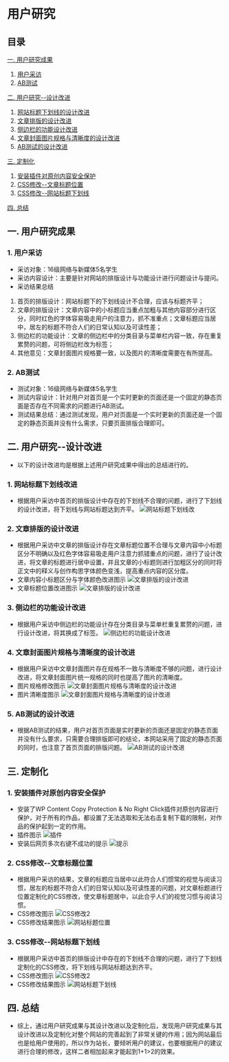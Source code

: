 # 用户研究

## 目录
[一. 用户研究成果](#1)
1. [用户采访](#11)
2. [AB测试](#12)

[二. 用户研究--设计改进](#2)
1. [网站标题下划线的设计改进](#21)
2. [文章排版的设计改进](#22)
3. [侧边栏的功能设计改进](#23)
4. [文章封面图片规格与清晰度的设计改进](#24)
5. [AB测试的设计改进](#25)

[三. 定制化](#3)
1. [安装插件对原创内容安全保护](#31)
2. [CSS修改--文章标题位置](#32)
3. [CSS修改--网站标题下划线](#33)

[四. 总结](#4)

## <a id="1">一. 用户研究成果</a>
### <a id="11">1. 用户采访</a>
- 采访对象：16级网络与新媒体5名学生
- 采访内容设计：主要是针对网站的排版设计与功能设计进行问题设计与提问。
- 采访结果总结
1. 首页的排版设计：网站标题下的下划线设计不合理，应该与标题齐平；
2. 文章的排版设计：文章内容中的小标题应当重点加粗与其他内容部分进行区分，同时红色的字体容易吸走用户的注意力，抓不准重点；文章标题应当居中，居左的标题不符合人们的日常认知以及可读性差；
3. 侧边栏的功能设计：文章的侧边栏中的分类目录与菜单栏内容一致，存在重复累赘的问题，可将侧边栏改为标签；
4. 其他意见：文章封面图片规格要一致，以及图片的清晰度需要在有所提高。

### <a id="12">2. AB测试</a>
- 测试对象：16级网络与新媒体5名学生
- 测试内容设计：针对用户对首页是一个实时更新的页面还是一个固定的静态页面是否存在不同需求的问题进行AB测试。
- 测试结果总结：通过测试发现，用户对页面是一个实时更新的页面还是一个固定的静态页面并没有什么需求，只要页面排版合理即可。


## <a id="2">二. 用户研究--设计改进</a>
- 以下的设计改进均是根据上述用户研究成果中得出的总结进行的。

### <a id="21">1. 网站标题下划线改进</a>
- 根据用户采访中首页的排版设计中存在的下划线不合理的问题，进行了下划线的设计改进，将下划线与网站标题达到齐平。
![网站标题下划线改](https://github.com/YouYou-Chen/chenrouyin.me/blob/master/images/xiahua.jpg)

### <a id="22">2. 文章排版的设计改进</a>
- 根据用户采访中文章的排版设计存在文章标题位置不合理与文章内容中小标题区分不明确以及红色字体容易吸走用户注意力抓错重点的问题，进行了设计改进，将文章的标题进行居中设置，并且文章的小标题则进行加粗区分的同时将正文中的释义与创作构思字体颜色变浅，提高重点内容的区分度。
- 文章内容小标题区分与字体颜色改进图示
![文章排版的设计改进](https://github.com/YouYou-Chen/chenrouyin.me/blob/master/images/qufen.png)
- 文章标题位置改进图示
![文章排版的设计改进](https://github.com/YouYou-Chen/chenrouyin.me/blob/master/images/biaoti.jpg)

### <a id="23">3. 侧边栏的功能设计改进</a>
- 根据用户采访中侧边栏的功能设计存在分类目录与菜单栏重复累赘的问题，进行设计改进，将其换成了标签。
![侧边栏的功能设计改进](https://github.com/YouYou-Chen/chenrouyin.me/blob/master/images/mulu.jpg)

### <a id="24">4. 文章封面图片规格与清晰度的设计改进</a>
- 根据用户采访中文章封面图片存在规格不一致与清晰度不够的问题，进行设计改进，将文章封面图片统一规格的同时也提高了图片的清晰度。
- 图片规格修改图示
![文章封面图片规格与清晰度的设计改进](https://github.com/YouYou-Chen/chenrouyin.me/blob/master/images/guige.jpg)
- 图片清晰度图示
![文章封面图片规格与清晰度的设计改进](https://github.com/YouYou-Chen/chenrouyin.me/blob/master/images/qingxi.jpg)

### <a id="25">5. AB测试的设计改进</a>
- 根据AB测试的结果，用户对首页页面是实时更新的页面还是固定的静态页面并没有什么要求，只需要合理排版即可的结论，本网站采用了固定的静态页面的同时，也注意了首页页面的排版问题。
![AB测试的设计改进](https://github.com/YouYou-Chen/chenrouyin.me/blob/master/images/guding.png)

## <a id="3">三. 定制化</a>
### <a id="31">1. 安装插件对原创内容安全保护</a>
- 安装了WP Content Copy Protection & No Right Click插件对原创内容进行保护，对于所有的作品，都设置了无法选取和无法右击复制下载的限制，对作品的保护起到一定的作用。
- 插件图示
![插件](https://github.com/YouYou-Chen/chenrouyin.me/blob/master/images/copy1.png)
- 安装后网页多次右键不成功的提示
![提示](https://github.com/YouYou-Chen/chenrouyin.me/blob/master/images/copy.png)


### <a id="32">2. CSS修改--文章标题位置</a>
- 根据用户采访的结果，文章的标题应当居中以此符合人们惯常的视觉与阅读习惯，居左的标题不符合人们的日常认知以及可读性差的问题，对文章标题进行位置定制化的CSS修改，使文章标题居中，以此合乎人们的视觉习惯与阅读习惯。
- CSS修改图示
![CSS修改2](https://github.com/YouYou-Chen/chenrouyin.me/blob/master/images/center.png)
- CSS修改结果图示
![网站标题位置](https://github.com/YouYou-Chen/chenrouyin.me/blob/master/images/biaoti.jpg)


### <a id="33">3. CSS修改--网站标题下划线</a>
- 根据用户采访中首页的排版设计中存在的下划线不合理的问题，进行了下划线定制化的CSS修改，将下划线与网站标题达到齐平。
- CSS修改图示
![CSS修改2](https://github.com/YouYou-Chen/chenrouyin.me/blob/master/images/xian.png)
- CSS修改结果图示
![网站标题下划线](https://github.com/YouYou-Chen/chenrouyin.me/blob/master/images/xiahua.jpg)

## <a id="4">四. 总结</a>
- 综上，通过用户研究成果与其设计改进以及定制化后，发现用户研究成果与其设计改进以及定制化对整个网站的完善起到了非常关键的作用；因为网站最后也是给用户使用的，所以作为站长，要倾听用户的建议，也要根据用户的建议进行合理的修改，这样二者相加起来才能起到1+1>2的效果。







